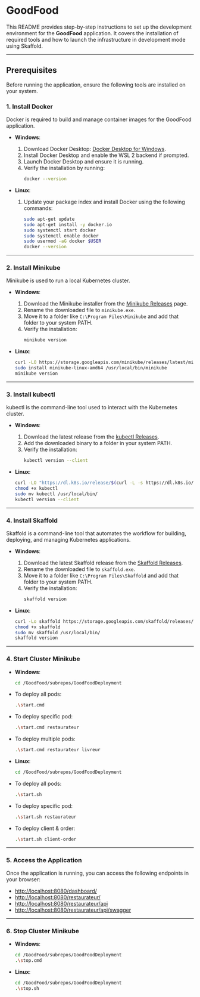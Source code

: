 # GoodFood

This README provides step-by-step instructions to set up the development environment for the **GoodFood** application. It covers the installation of required tools and how to launch the infrastructure in development mode using Skaffold.

---

## Prerequisites

Before running the application, ensure the following tools are installed on your system.

### 1. Install Docker

Docker is required to build and manage container images for the GoodFood application.

- **Windows**:
  1. Download Docker Desktop: [Docker Desktop for Windows](https://www.docker.com/products/docker-desktop).
  2. Install Docker Desktop and enable the WSL 2 backend if prompted.
  3. Launch Docker Desktop and ensure it is running.
  4. Verify the installation by running:
     ```bash
     docker --version
     ```

- **Linux**:
  1. Update your package index and install Docker using the following commands:
     ```bash
     sudo apt-get update
     sudo apt-get install -y docker.io
     sudo systemctl start docker
     sudo systemctl enable docker
     sudo usermod -aG docker $USER
     docker --version
     ```

---

### 2. Install Minikube

Minikube is used to run a local Kubernetes cluster.

- **Windows**:
  1. Download the Minikube installer from the [Minikube Releases](https://github.com/kubernetes/minikube/releases) page.
  2. Rename the downloaded file to `minikube.exe`.
  3. Move it to a folder like `C:\Program Files\Minikube` and add that folder to your system PATH.
  4. Verify the installation:
     ```bash
     minikube version
     ```

- **Linux**:
  ```bash
  curl -LO https://storage.googleapis.com/minikube/releases/latest/minikube-linux-amd64
  sudo install minikube-linux-amd64 /usr/local/bin/minikube
  minikube version

---

### 3. Install kubectl

kubectl is the command-line tool used to interact with the Kubernetes cluster.

- **Windows**:
  1. Download the latest release from the [kubectl Releases](https://kubernetes.io/docs/tasks/tools/).
  2. Add the downloaded binary to a folder in your system PATH.
  3. Verify the installation:
     ```bash
     kubectl version --client
     ```

- **Linux**:
  ```bash
  curl -LO "https://dl.k8s.io/release/$(curl -L -s https://dl.k8s.io/release/stable.txt)/bin/linux/amd64/kubectl"
  chmod +x kubectl
  sudo mv kubectl /usr/local/bin/
  kubectl version --client


---

### 4. Install Skaffold

Skaffold is a command-line tool that automates the workflow for building, deploying, and managing Kubernetes applications.

- **Windows**:
  1. Download the latest Skaffold release from the [Skaffold Releases](https://github.com/GoogleContainerTools/skaffold/releases).
  2. Rename the downloaded file to `skaffold.exe`.
  3. Move it to a folder like `C:\Program Files\Skaffold` and add that folder to your system PATH.
  4. Verify the installation:
     ```bash
     skaffold version
     ```

- **Linux**:
  ```bash
  curl -Lo skaffold https://storage.googleapis.com/skaffold/releases/latest/skaffold-linux-amd64
  chmod +x skaffold
  sudo mv skaffold /usr/local/bin/
  skaffold version

---

### 4. Start Cluster Minikube

- **Windows**:
    ```bash
    cd /GoodFood/subrepos/GoodFoodDeployment
- To deploy all pods:
    ```bash
    .\start.cmd
- To deploy specific pod:
    ```bash
    .\start.cmd restaurateur
- To deploy multiple pods:
    ```bash
    .\start.cmd restaurateur livreur

- **Linux**:
    ```bash
    cd /GoodFood/subrepos/GoodFoodDeployment
- To deploy all pods:
    ```bash
    .\start.sh
- To deploy specific pod:
    ```bash
    .\start.sh restaurateur
- To deploy client & order:
    ```bash
    .\start.sh client-order

---

### 5. Access the Application

Once the application is running, you can access the following endpoints in your browser:

- [http://localhost:8080/dashboard/](http://localhost:8080/dashboard/)
- [http://localhost:8080/restaurateur/](http://localhost:8080/restaurateur/)
- [http://localhost:8080/restaurateur/api](http://localhost:8080/restaurateur/api)
- [http://localhost:8080/restaurateur/api/swagger](http://localhost:8080/restaurateur/api/swagger)

---

### 6. Stop Cluster Minikube

- **Windows**:
    ```bash
    cd /GoodFood/subrepos/GoodFoodDeployment
    .\stop.cmd

- **Linux**:
    ```bash
    cd /GoodFood/subrepos/GoodFoodDeployment
    .\stop.sh